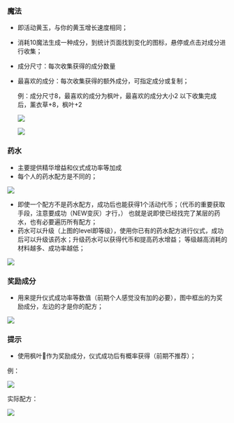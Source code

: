 ### 魔法

*   即活动黄玉，与你的黄玉增长速度相同；
*   消耗10魔法生成一种成分，到统计页面找到变化的图标，悬停或点击对成分进行收集；
*   成分尺寸：每次收集获得的成分数量
*   最喜欢的成分：每次收集获得的额外成分，可指定成分或复制；

    例：成分尺寸8，最喜欢的成分为枫叶，最喜欢的成分大小2
    以下收集完成后，薰衣草+8，枫叶+2

    ![](api/attachments/TQGlGdFn7nGe/image/%E6%88%90%E5%88%86%E6%94%B6%E9%9B%86%E5%89%8D.png)

    ![](api/attachments/eSJYT38nH8ci/image/%E6%88%90%E5%88%86%E6%94%B6%E9%9B%86%E5%90%8E.png)


### 药水

*   主要提供精华增益和仪式成功率等加成
*   每个人的药水配方是不同的；

![](api/attachments/rNKxffzbMrqC/image/%E8%8D%AF%E6%B0%B4%EF%BC%88%E5%8D%87%E7%BA%A7%E5%89%8D%EF%BC%89.png)

*   即使一个配方不是药水配方，成功后也能获得1个活动代币；（代币的重要获取手段，注意要成功（NEW变灰）才行，）
    也就是说即使已经找完了某层的药水，也有必要遍历所有配方；
*   药水可以升级（上图的level即等级），使用你已有的药水配方进行仪式，成功后可以升级该药水；升级药水可以获得代币和提高药水增益；
    等级越高消耗的材料越多、成功率越低；

![](api/attachments/nWMQ3DIlanEU/image/image.png)

### 奖励成分

*   用来提升仪式成功率等数值（前期个人感觉没有加的必要），图中框出的为奖励成分，左边的才是你的配方；

![](api/attachments/mqWfyW1Ui0B3/image/image.png)

### 提示

*   使用枫叶🍁作为奖励成分，仪式成功后有概率获得（前期不推荐）；

例：

![](api/attachments/chbCEtpN3cVO/image/image.png)

实际配方：

![](api/attachments/XRHknOO1nmiW/image/%E5%AE%8C%E6%88%90hint1.png)